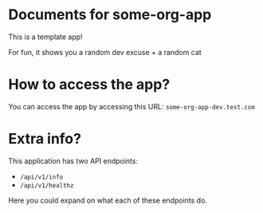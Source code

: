 # Documents for some-org-app

This is a template app!

For fun, it shows you a random dev excuse + a random cat

# How to access the app?

You can access the app by accessing this URL: `some-org-app-dev.test.com` 

# Extra info?

This application has two API endpoints:

- `/api/v1/info`
- `/api/v1/healthz`

Here you could expand on what each of these endpoints do.